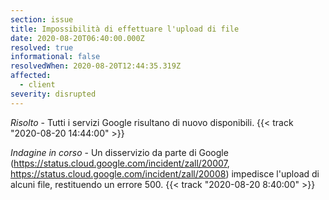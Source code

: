 ```yaml
---
section: issue
title: Impossibilità di effettuare l'upload di file
date: 2020-08-20T06:40:00.000Z
resolved: true
informational: false
resolvedWhen: 2020-08-20T12:44:35.319Z
affected:
  - client
severity: disrupted
---
```

<!--StartFragment-->

*Risolto* - Tutti i servizi Google risultano di nuovo disponibili. {{< track "2020-08-20 14:44:00" >}}

<!--EndFragment-->

*Indagine in corso* - Un disservizio da parte di Google (<!--StartFragment--><https://status.cloud.google.com/incident/zall/20007><!--EndFragment-->, <https://status.cloud.google.com/incident/zall/20008>) impedisce l'upload di alcuni file, restituendo un errore 500. {{< track "2020-08-20 8:40:00" >}}